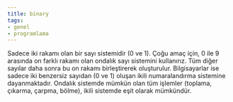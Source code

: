 ```yaml
---
title: binary
tags:
- genel
- programlama
---
```


Sadece iki rakamı olan bir sayı sistemidir (0 ve 1). Çoğu amaç için, 0 ile 9 arasında on farklı rakamı olan ondalık sayı sistemini kullanırız. Tüm diğer sayılar daha sonra bu on rakamı birleştirerek oluşturulur. Bilgisayarlar ise sadece iki benzersiz sayıdan (0 ve 1) oluşan ikili numaralandırma sistemine dayanmaktadır. Ondalık sistemde mümkün olan tüm işlemler (toplama, çıkarma, çarpma, bölme), ikili sistemde eşit olarak mümkündür.
